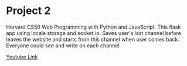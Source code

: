 # Project 2

Harvard CS50 Web Programming with Python and JavaScript.
 This flask app using locale storage and socket.io. Saves user's last channel 
before leaves the website and starts from this channel when user comes back.
Everyone could see and write on each channel.

<a href='https://youtu.be/wlinPmjgHSs'>Youtube Link</a>
